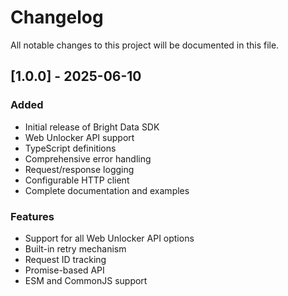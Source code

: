 # Changelog

All notable changes to this project will be documented in this file.

## [1.0.0] - 2025-06-10

### Added
- Initial release of Bright Data SDK
- Web Unlocker API support
- TypeScript definitions
- Comprehensive error handling
- Request/response logging
- Configurable HTTP client
- Complete documentation and examples

### Features
- Support for all Web Unlocker API options
- Built-in retry mechanism
- Request ID tracking
- Promise-based API
- ESM and CommonJS support